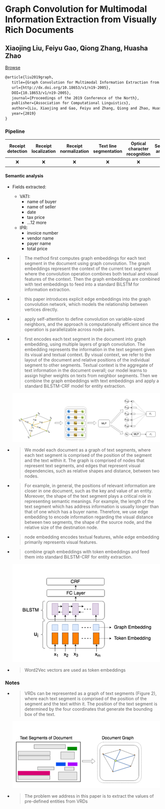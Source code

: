 # Graph Convolution for Multimodal Information Extraction from Visually Rich Documents

## Xiaojing Liu, Feiyu Gao, Qiong Zhang, Huasha Zhao

[Browse](https://www.aclweb.org/anthology/N19-2005.pdf)

```latex
@article{liu2019graph,
   title={Graph Convolution for Multimodal Information Extraction from Visually Rich Documents},
   url={http://dx.doi.org/10.18653/v1/n19-2005},
   DOI={10.18653/v1/n19-2005},
   journal={Proceedings of the 2019 Conference of the North},
   publisher={Association for Computational Linguistics},
   author={Liu, Xiaojing and Gao, Feiyu and Zhang, Qiong and Zhao, Huasha},
   year={2019}
}
```

### Pipeline

| Receipt detection | Receipt localization | Receipt normalization | Text line segmentation | Optical character recognition | Semantic analysis |
|:-----------------:|:--------------------:|:---------------------:|:----------------------:|:-----------------------------:|:-----------------:|
| ❌                 | ❌                    | ❌                     | ❌                      | ❌                             | ✔️                |

#### Semantic analysis

- Fields extracted:
  
  - VATI:
    - name of buyer
    - name of seller
    - date
    - tax price
    - ...12 more
  - IPR:
    - invoice number
    - vendor name
    - payer name
    - total price

- > The method first computes graph embeddings for each text segment in the document using graph convolution. The graph embeddings
  > represent the context of the current text segment where the convolution operation combines both textual and visual features of the context. Then
  > the graph embeddings are combined with text embeddings to feed into a standard BiLSTM for information extraction.

- > this paper introduces explicit edge embeddings into the graph convolution network, which models the relationship between vertices directly.

- > apply self-attention to define convolution on variable-sized neighbors, and the approach is computationally efficient since the operation is parallelizable across node pairs.

- > first encodes each text segment in the document into graph embedding, using multiple layers of graph convolution. The embedding represents the
  > information in the text segment given its visual and textual context. By visual context, we refer to the layout of the document and relative positions of the individual segment to other segments. Textual context is the aggregate of text information in the document overall; our model learns to assign higher weights on texts from neighbor segments. Then we combine the graph embeddings with text embeddings and apply a standard BiLSTM-CRF model for entity extraction.
  
  ![](images/liu2019graph/graph-convolution.png)

- > We model each document as a graph of text segments, where each text segment is comprised of the position of the segment and the text within it. The graph is comprised of nodes that represent text segments, and edges that represent visual dependencies, such as relative shapes and distance, between two nodes.

- > For example, in general, the positions of relevant information are closer in one document, such as the key and value of an entity. Moreover, the shape of the text segment plays a critical role in representing semantic meanings. For example, the length of the text segment which has address information is usually longer than that of one which has a buyer name. Therefore, we use edge embedding to encode information regarding the visual distance between two segments, the shape of the source node, and the relative size of the destination node.

- > node embedding encodes textual features, while edge embedding primarily represents visual features.

- > combine graph embeddings with token embeddings and feed them into standard BiLSTM-CRF for entity extraction.
  
  ![](images/liu2019graph/bilstm-crf.png)

- > Word2Vec vectors are used as token embeddings

### Notes

* > VRDs can be represented as a graph of text segments (Figure 2), where each text segment is comprised of the position of the segment and the text
  > within it. The position of the text segment is determined by the four coordinates that generate the bounding box of the text.
  
  ![](images/liu2019graph/document-graph.png)

* > The problem we address in this paper is to extract the values of pre-defined entities from VRDs
